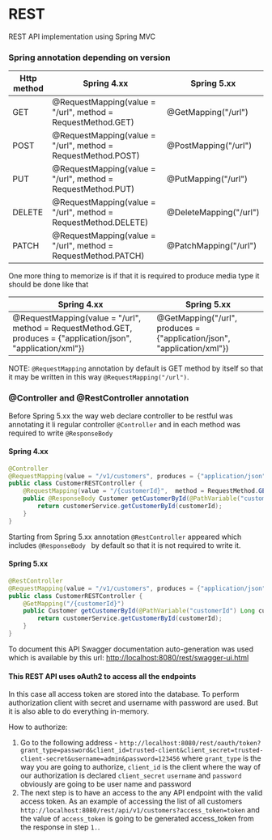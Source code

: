 # REST
REST API implementation using Spring MVC

### Spring annotation depending on version
| Http method | Spring 4.xx | Spring 5.xx |
| ----------- | ----------- | ------------|
| GET | @RequestMapping(value = "/url",  method = RequestMethod.GET) | @GetMapping("/url") |
| POST | @RequestMapping(value = "/url",  method = RequestMethod.POST) | @PostMapping("/url") |
| PUT | @RequestMapping(value = "/url",  method = RequestMethod.PUT) | @PutMapping("/url") |
| DELETE | @RequestMapping(value = "/url",  method = RequestMethod.DELETE) | @DeleteMapping("/url") |
| PATCH | @RequestMapping(value = "/url",  method = RequestMethod.PATCH) | @PatchMapping("/url") |

One more thing to memorize is if that it is required to produce media type it should be done like that

| Spring 4.xx | Spring 5.xx |
| ----------- | ------------|
| @RequestMapping(value = "/url",  method = RequestMethod.GET, produces = {"application/json", "application/xml"}) | @GetMapping("/url", produces = {"application/json", "application/xml"}) |

NOTE: `@RequestMapping` annotation by default is GET method by itself so that it may be written in this way `@RequestMapping("/url")`.

### @Controller and @RestController annotation
Before Spring 5.xx the way web declare controller to be restful was annotating it li regular controller `@Controller` and in each method was required to write `@ResponseBody`

#### Spring 4.xx 
```java
@Controller
@RequestMapping(value = "/v1/customers", produces = {"application/json", "application/xml"})
public class CustomerRESTController {
    @RequestMapping(value = "/{customerId}",  method = RequestMethod.GET)
    public @ResponseBody Customer getCustomerById(@PathVariable("customerId") Long customerId) {
        return customerService.getCustomerById(customerId);
    }
}
```

Starting from Spring 5.xx annotation `@RestController` appeared which includes `@ResponseBody ` by default so that it is not required to write it.

#### Spring 5.xx
```java
@RestController
@RequestMapping(value = "/v1/customers", produces = {"application/json", "application/xml"})
public class CustomerRESTController {
    @GetMapping("/{customerId}")
    public Customer getCustomerById(@PathVariable("customerId") Long customerId) {
        return customerService.getCustomerById(customerId);
    }
}
```

To document this API Swagger documentation auto-generation was used which is available by this url: [http://localhost:8080/rest/swagger-ui.html](http://localhost:8080/rest/swagger-ui.html)

#### This REST API uses oAuth2 to access all the endpoints
In this case all access token are stored into the database. To perform authorization client with secret and username with password are used.
But it is also able to do everything in-memory.

How to authorize:
1. Go to the following address - `http://localhost:8080/rest/oauth/token?grant_type=password&client_id=trusted-client&client_secret=trusted-client-secret&username=admin&password=123456` where `grant_type` is the way you are going to authorize, `client_id` is the client where the way of our authorization is declared `client_secret` `username` and `password` obviously are going to be user name and password
2. The next step is to have an access to the any API endpoint with the valid access token. As an example of accessing the list of all customers `http://localhost:8080/rest/api/v1/customers?access_token=token` and the value of `access_token` is going to be generated access_token from the response in step `1.`.